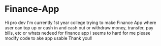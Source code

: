 # Finance-App

Hi pro dev I'm currently 1st year college trying to make Finance App where user can top up or cash in and cash out or withdraw money, transfer, pay bills, etc or whats nedeed for finance app i seems to hard for me please modify code to ake app usable Thank you!!
